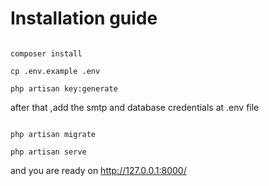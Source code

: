 # Installation guide
<code>
composer install
</code>
<code>
cp .env.example .env
</code>
<code>
php artisan key:generate
</code>
<p>
after that ,add the smtp and database credentials at .env file
</p>
<code>
php artisan migrate
</code>

<code>
php artisan serve
</code>
<p>
and you are ready on <a href="http://127.0.0.1:8000/">http://127.0.0.1:8000/</a>
</p>
